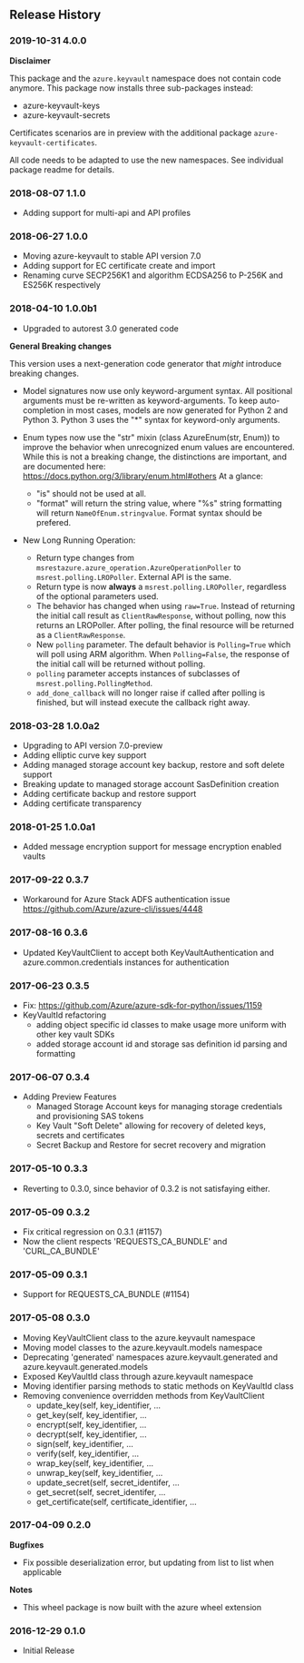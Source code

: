 ## Release History

### 2019-10-31 4.0.0

**Disclaimer**

This package and the `azure.keyvault` namespace does not contain code anymore. This package now installs three sub-packages instead:

* azure-keyvault-keys
* azure-keyvault-secrets

Certificates scenarios are in preview with the additional package `azure-keyvault-certificates`.

All code needs to be adapted to use the new namespaces. See individual package readme for details.

### 2018-08-07 1.1.0

* Adding support for multi-api and API profiles

### 2018-06-27 1.0.0

* Moving azure-keyvault to stable API version 7.0
* Adding support for EC certificate create and import
* Renaming curve SECP256K1 and algorithm ECDSA256 to P-256K and ES256K respectively

### 2018-04-10 1.0.0b1

* Upgraded to autorest 3.0 generated code

**General Breaking changes**

This version uses a next-generation code generator that *might* introduce breaking changes.

- Model signatures now use only keyword-argument syntax. All positional arguments must be re-written as keyword-arguments.
  To keep auto-completion in most cases, models are now generated for Python 2 and Python 3. Python 3 uses the "*" syntax for keyword-only arguments.
- Enum types now use the "str" mixin (class AzureEnum(str, Enum)) to improve the behavior when unrecognized enum values are encountered.
  While this is not a breaking change, the distinctions are important, and are documented here:
  https://docs.python.org/3/library/enum.html#others
  At a glance:

  - "is" should not be used at all.
  - "format" will return the string value, where "%s" string formatting will return `NameOfEnum.stringvalue`. Format syntax should be prefered.

- New Long Running Operation:

  - Return type changes from `msrestazure.azure_operation.AzureOperationPoller` to `msrest.polling.LROPoller`. External API is the same.
  - Return type is now **always** a `msrest.polling.LROPoller`, regardless of the optional parameters used.
  - The behavior has changed when using `raw=True`. Instead of returning the initial call result as `ClientRawResponse`,
    without polling, now this returns an LROPoller. After polling, the final resource will be returned as a `ClientRawResponse`.
  - New `polling` parameter. The default behavior is `Polling=True` which will poll using ARM algorithm. When `Polling=False`,
    the response of the initial call will be returned without polling.
  - `polling` parameter accepts instances of subclasses of `msrest.polling.PollingMethod`.
  - `add_done_callback` will no longer raise if called after polling is finished, but will instead execute the callback right away.


### 2018-03-28 1.0.0a2

* Upgrading to API version 7.0-preview
* Adding elliptic curve key support
* Adding managed storage account key backup, restore and soft delete support
* Breaking update to managed storage account SasDefinition creation
* Adding certificate backup and restore support
* Adding certificate transparency

### 2018-01-25 1.0.0a1

* Added message encryption support for message encryption enabled vaults

### 2017-09-22 0.3.7

* Workaround for Azure Stack ADFS authentication issue https://github.com/Azure/azure-cli/issues/4448

### 2017-08-16 0.3.6

* Updated KeyVaultClient to accept both KeyVaultAuthentication and azure.common.credentials instances for authentication

### 2017-06-23 0.3.5

* Fix: https://github.com/Azure/azure-sdk-for-python/issues/1159
* KeyVaultId refactoring
  - adding object specific id classes to make usage more uniform with other key vault SDKs
  - added storage account id and storage sas definition id parsing and formatting

### 2017-06-07 0.3.4

* Adding Preview Features
  - Managed Storage Account keys for managing storage credentials and provisioning SAS tokens
  - Key Vault "Soft Delete" allowing for recovery of deleted keys, secrets and certificates
  - Secret Backup and Restore for secret recovery and migration

### 2017-05-10 0.3.3

* Reverting to 0.3.0, since behavior of 0.3.2 is not satisfaying either.

### 2017-05-09 0.3.2

* Fix critical regression on 0.3.1 (#1157)
* Now the client respects 'REQUESTS_CA_BUNDLE' and 'CURL_CA_BUNDLE'

### 2017-05-09 0.3.1

* Support for REQUESTS_CA_BUNDLE (#1154)

### 2017-05-08 0.3.0

* Moving KeyVaultClient class to the azure.keyvault namespace
* Moving model classes to the azure.keyvault.models namespace
* Deprecating 'generated' namespaces azure.keyvault.generated and azure.keyvault.generated.models
* Exposed KeyVaultId class through azure.keyvault namespace
* Moving identifier parsing methods to static methods on KeyVaultId class
* Removing convenience overridden methods from KeyVaultClient
  - update_key(self, key_identifier, ...
  - get_key(self, key_identifier, ...
  - encrypt(self, key_identifier, ...
  - decrypt(self, key_identifier, ...
  - sign(self, key_identifier, ...
  - verify(self, key_identifier, ...
  - wrap_key(self, key_identifier, ...
  - unwrap_key(self, key_identifier, ...
  - update_secret(self, secret_identifer, ...
  - get_secret(self, secret_identifer, ...
  - get_certificate(self, certificate_identifier, ...

### 2017-04-09 0.2.0

**Bugfixes**

- Fix possible deserialization error, but updating from list<enumtype> to list<str> when applicable

**Notes**

- This wheel package is now built with the azure wheel extension

### 2016-12-29 0.1.0

* Initial Release
